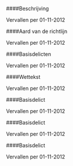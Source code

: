 <meta http-equiv='Content-Type' content='text/html; charset=utf-8' />


####Beschrijving

Vervallen per 01-11-2012 

####Aard van de richtlijn

Vervallen per 01-11-2012 

####Basisdelicten

Vervallen per 01-11-2012 

####Wettekst

Vervallen per 01-11-2012 

####Basisdelict

Vervallen per 01-11-2012 

####Basisdelict

Vervallen per 01-11-2012 

####Basisdelict

Vervallen per 01-11-2012 


